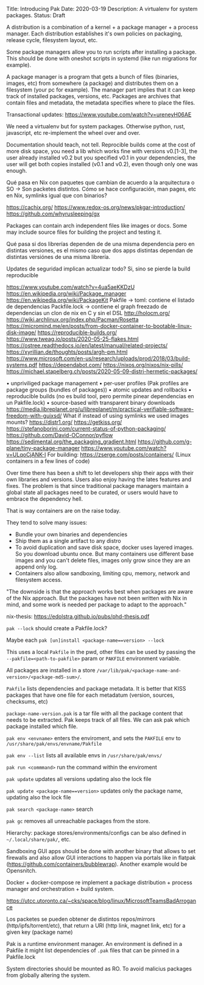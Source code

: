 Title: Introducing Pak
Date: 2020-03-19
Description: A virtualenv for system packages.
Status: Draft

A distribution is a combination of a kernel + a package manager + a process manager.
Each distribution establishes it's own policies on packaging, release cycle, filesystem layout, etc.

Some package managers allow you to run scripts after installing a package. This should
be done with oneshot scripts in systemd (like run migrations for example).

A package manager is a program that gets a bunch of files (binaries, images, etc) from somewhere (a package) and distributes them on a filesystem (your pc for example). The manager part implies that it can keep track of installed packages, versions, etc. Packages are archives that contain files and metadata, the metadata specifies where to place the files. 

Transactional updates: https://www.youtube.com/watch?v=ureneyH06AE

We need a virtualenv but for system packages. Otherwise python, rust, javascript, etc re-implement the wheel over and over.

Documentation should teach, not tell.
Reprocible builds come at the cost of more disk space, you need a lib which works fine with versions v0.[1-3], the user already installed v0.2 but you specified v0.1 in your dependencies, the user will get both copies installed (v0.1 and v0.2), even though only one was enough.

Qué pasa en Nix con paquetes que cambian de acuerdo a la arquitectura o SO -> Son packetes distintos.
Cómo se hace configuración, man pages, etc en Nix, symlinks igual que con binarios?

https://cachix.org/
https://www.redox-os.org/news/pkgar-introduction/
https://github.com/whyrusleeping/gx

Packages can contain arch independent files like images or docs.
Some may include source files for building the project and testing it.

Qué pasa si dos librerías dependen de de una misma dependencia pero en distintas versiones, es el mismo caso que dos apps distintas dependan de distintas versiónes de una misma librería.

Updates de seguridad implican actualizar todo? Si, sino se pierde la build reproducible

https://www.youtube.com/watch?v=4ua5aeKKDzU
https://en.wikipedia.org/wiki/Package_manager
https://en.wikipedia.org/wiki/PackageKit
Pakfile -> toml: contiene el listado de dependencias
Packfile.lock -> contiene el graph freezado de dependencias
un clon de nix en C y sin el DSL
http://holocm.org/
https://wiki.archlinux.org/index.php/Pacman/Rosetta
https://micromind.me/en/posts/from-docker-container-to-bootable-linux-disk-image/
https://reproducible-builds.org/
https://www.tweag.io/posts/2020-05-25-flakes.html
https://ostree.readthedocs.io/en/latest/manual/related-projects/
https://xyrillian.de/thoughts/posts/argh-pm.html
https://www.microsoft.com/en-us/research/uploads/prod/2018/03/build-systems.pdf
https://dependabot.com/
https://nixos.org/nixos/nix-pills/
https://michael.stapelberg.ch/posts/2020-05-09-distri-hermetic-packages/

• unpriviliged package management
• per-user profiles (Pak profiles are package groups (bundles of packages))
• atomic updates and rollbacks
• reproducible builds (no es build tool, pero permite pinear dependencias en un Pakfile.lock)
• source-based with transparent binary downloads
https://media.libreplanet.org/u/libreplanet/m/practical-verifiable-software-freedom-with-guixsd/
What if instead of using symlinks we used images mounts? https://distr1.org/
https://getkiss.org/
https://stefanoborini.com/current-status-of-python-packaging/
https://github.com/David-OConnor/pyflow
https://sedimental.org/the_packaging_gradient.html
https://github.com/g-plane/tiny-package-manager
https://www.youtube.com/watch?v=ULqoCjANK-I
For building: https://zserge.com/posts/containers/ (Linux containers in a few lines of code)

Over time there has been a shift to let developers ship their apps with their
own libraries and versions. Users also enjoy having the lates features and fixes.
The problem is that since traditional package managers maintain a global state
all packages need to be curated, or users would have to embrace the dependency hell.

That is way containers are on the raise today.

They tend to solve many issues:
- Bundle your own binaries and dependencies
- Ship them as a single artifact to any distro
- To avoid duplication and save disk space, docker uses layered images. So you download ubuntu once. But many containers use different base images and you can't delete files, images only grow since they are an append only log.
- Containers also allow sandboxing, limiting cpu, memory, network and filesystem access.

"The downside is that the approach works best when packages are aware of the Nix approach. But the packages have not been written with Nix in mind, and some work is needed per package to adapt to the approach."

nix-thesis: https://edolstra.github.io/pubs/phd-thesis.pdf

`pak --lock` should create a Pakfile.lock?

Maybe each `pak [un]install <package-name==version> --lock`

This uses a local `Pakfile` in the pwd, other files can be used by passing the `--pakfile=<path-to-pakfile>` param or `PAKFILE` environment variable.

All packages are installed in a store `/var/lib/pak/<package-name-and-version>/<package-md5-sum>/`.

`Pakfile` lists dependencies and package metadata. It is better that KISS packages that have one file for each metadatum (version, sources, checksums, etc)

`package-name-version.pak` is a tar file with all the package content that needs to be extracted. Pak keeps track of all files. We can ask pak which package installed which file.

`pak env <envname>` enters the enviroment, and sets the `PAKFILE` env to `/usr/share/pak/envs/envname/Pakfile`

`pak env --list` lists all available envs in `/usr/share/pak/envs/`

`pak run <commmand>` run the command within the enviroment

`pak update` updates all versions updating also the lock file

`pak update <package-name==version>` updates only the package name, updating also the lock file

`pak search <package-name>` search

`pak gc` removes all unreachable packages from the store.

Hierarchy: package stores/environments/configs can be also defined in `~/.local/share/pak/`, etc.


Sandboxing GUI apps should be done with another binary that allows to set firewalls and also allow GUI interactions to happen via portals like in flatpak (https://github.com/containers/bubblewrap). Another example would be Opensnitch.


Docker + docker-compose re implement a package distribution + process manager and orchestration + build system.

https://utcc.utoronto.ca/~cks/space/blog/linux/MicrosoftTeamsBadArrogance

Los packetes se pueden obtener de distintos repos/mirrors (http/ipfs/torrent/etc), that return a URI (http link, magnet link, etc) for a given key (package name)


Pak is a runtime environment manager.
An environment is defined in a Pakfile it might list dependencies of `.pak` files that can be pinned in a Pakfile.lock

System directories should be mounted as RO. To avoid malicius packages from globally altering the system.
